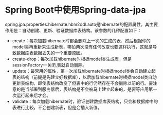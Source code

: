 # Spring Boot中使用Spring-data-jpa
spring.jpa.properties.hibernate.hbm2ddl.auto是hibernate的配置属性，其主要作用是：自动创建、更新、验证数据库表结构。该参数的几种配置如下：

- create：每次加载hibernate时都会删除上一次的生成的表，然后根据你的model类再重新来生成新表，哪怕两次没有任何改变也要这样执行，这就是导致数据库表数据丢失的一个重要原因。
- create-drop：每次加载hibernate时根据model类生成表，但是sessionFactory一关闭,表就自动删除。
- update：最常用的属性，第一次加载hibernate时根据model类会自动建立起表的结构（前提是先建立好数据库），以后加载hibernate时根据model类自动更新表结构，即使表结构改变了但表中的行仍然存在不会删除以前的行。要注意的是当部署到服务器后，表结构是不会被马上建立起来的，是要等应用第一次运行起来后才会。
- validate：每次加载hibernate时，验证创建数据库表结构，只会和数据库中的表进行比较，不会创建新表，但是会插入新值。